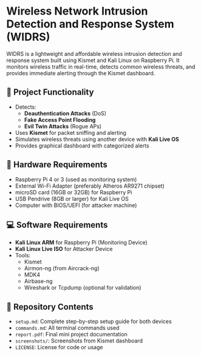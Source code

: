 # Wireless Network Intrusion Detection and Response System (WIDRS)

WIDRS is a lightweight and affordable wireless intrusion detection and response system built using Kismet and Kali Linux on Raspberry Pi. It monitors wireless traffic in real-time, detects common wireless threats, and provides immediate alerting through the Kismet dashboard.

## 🔐 Project Functionality

- Detects:
  - **Deauthentication Attacks** (DoS)
  - **Fake Access Point Flooding**
  - **Evil Twin Attacks** (Rogue APs)
- Uses **Kismet** for packet sniffing and alerting
- Simulates wireless threats using another device with **Kali Live OS**
- Provides graphical dashboard with categorized alerts

## 🧰 Hardware Requirements

- Raspberry Pi 4 or 3 (used as monitoring system)
- External Wi-Fi Adapter (preferably Atheros AR9271 chipset)
- microSD card (16GB or 32GB) for Raspberry Pi
- USB Pendrive (8GB or larger) for Kali Live OS
- Computer with BIOS/UEFI (for attacker machine)

## 💻 Software Requirements

- **Kali Linux ARM** for Raspberry Pi (Monitoring Device)
- **Kali Linux Live ISO** for Attacker Device
- Tools:
  - Kismet
  - Airmon-ng (from Aircrack-ng)
  - MDK4
  - Airbase-ng
  - Wireshark or Tcpdump (optional for validation)

## 📁 Repository Contents

- `setup.md`: Complete step-by-step setup guide for both devices
- `commands.md`: All terminal commands used
- `report.pdf`: Final mini project documentation
- `screenshots/`: Screenshots from Kismet dashboard
- `LICENSE`: License for code or usage
